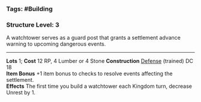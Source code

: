 ### Tags: #Building 
### Structure Level: 3

A watchtower serves as a guard post that grants a settlement advance warning to upcoming dangerous events.

---

**Lots** 1; **Cost** 12 RP, 4 Lumber or 4 Stone
**Construction** [Defense](https://2e.aonprd.com/Skills.aspx?ID=21) (trained) DC 18  
**Item Bonus** +1 item bonus to checks to resolve events affecting the settlement.  
**Effects** The first time you build a watchtower each Kingdom turn, decrease Unrest by 1.